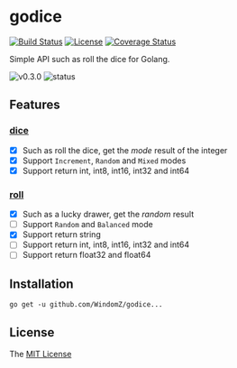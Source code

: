 # godice
[![Build Status](https://travis-ci.org/WindomZ/godice.svg?branch=master)](https://travis-ci.org/WindomZ/godice)
[![License](https://img.shields.io/badge/license-MIT-green.svg)](https://opensource.org/licenses/MIT)
[![Coverage Status](https://coveralls.io/repos/github/WindomZ/godice/badge.svg?branch=dev)](https://coveralls.io/github/WindomZ/godice?branch=dev)

Simple API such as roll the dice for Golang.

![v0.3.0](https://img.shields.io/badge/version-v0.3.0-yellow.svg)
![status](https://img.shields.io/badge/status-beta-yellow.svg)

## Features

### [dice](https://github.com/WindomZ/godice/tree/master/dice)

- [x] Such as roll the dice, get the *mode* result of the integer
- [x] Support `Increment`, `Random` and `Mixed` modes
- [x] Support return int, int8, int16, int32 and int64
  
### [roll]()

- [x] Such as a lucky drawer, get the *random* result
- [ ] Support `Random` and `Balanced` mode
- [x] Support return string
- [ ] Support return int, int8, int16, int32 and int64
- [ ] Support return float32 and float64

## Installation

```
go get -u github.com/WindomZ/godice...
```

## License

The [MIT License](https://github.com/WindomZ/godice/blob/master/LICENSE)
